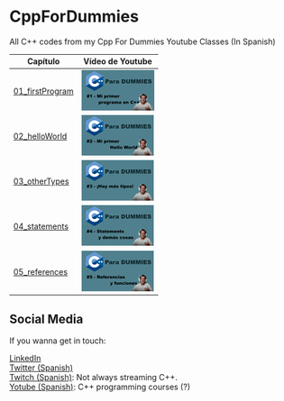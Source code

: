 # CppForDummies
All C++ codes from my Cpp For Dummies Youtube Classes (In Spanish)


| Capítulo                            | Vídeo de Youtube  |
| ---------------------------------   |--|
| [01_firstProgram](/01_firstProgram) | [![Mi primer programa en C++](/gitbub_files/01_firstProgram.png)](https://youtu.be/RYJwdPjwLhA) |
| [02_helloWorld](/02_helloWorld)     | [![Mi primer Hello World](/gitbub_files/02_helloWorld.png)](https://youtu.be/P5K65CN5fc8)       |
| [03_otherTypes](/03_otherTypes)     | [![Hay más tipos](/gitbub_files/03_otherTypes.png)](https://youtu.be/ge5fyTDBvps)               |
| [04_statements](/04_statements)     | [![Statements y demás cosas](/gitbub_files/04_statements.png)](https://youtu.be/PksBRDqT1W0)    |
| [05_references](/05_references)     | [![Referencias y funciones](/gitbub_files/05_references.png)](https://youtu.be/p1jXxxD_wZY)     |

## Social Media
If you wanna get in touch:

[LinkedIn](https://www.linkedin.com/in/parequena/) <br/>
[Twitter (Spanish)](https://twitter.com/conPdePABLO) <br/>
[Twitch (Spanish)](https://www.twitch.tv/theApoCa): Not always streaming C++. <br/>
[Yotube (Spanish)](https://www.youtube.com/channel/UCnrucENG097xgewxhVe5toA): C++ programming courses (?) <br/>
